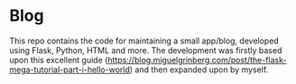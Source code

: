 # Blog

This repo contains the code for maintaining a small app/blog, developed using Flask, Python, HTML and more. The development was firstly based upon this excellent guide (https://blog.miguelgrinberg.com/post/the-flask-mega-tutorial-part-i-hello-world) and then expanded upon by myself.
